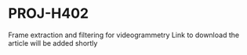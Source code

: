# PROJ-H402
Frame extraction and filtering for videogrammetry
Link to download the article will be added shortly
